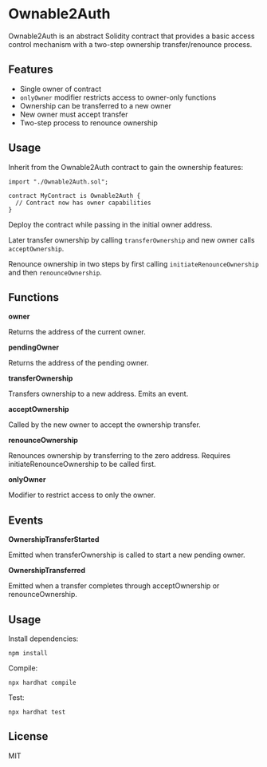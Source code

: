 # Ownable2Auth

Ownable2Auth is an abstract Solidity contract that provides a basic access control mechanism with a two-step ownership transfer/renounce process.

## Features

- Single owner of contract
- `onlyOwner` modifier restricts access to owner-only functions
- Ownership can be transferred to a new owner
- New owner must accept transfer
- Two-step process to renounce ownership

## Usage

Inherit from the Ownable2Auth contract to gain the ownership features:

```solidity
import "./Ownable2Auth.sol";

contract MyContract is Ownable2Auth {
  // Contract now has owner capabilities
}
```

Deploy the contract while passing in the initial owner address.

Later transfer ownership by calling `transferOwnership` and new owner calls `acceptOwnership`.

Renounce ownership in two steps by first calling `initiateRenounceOwnership` and then `renounceOwnership`.

## Functions

**owner**

Returns the address of the current owner.

**pendingOwner**

Returns the address of the pending owner.

**transferOwnership**

Transfers ownership to a new address. Emits an event.

**acceptOwnership**

Called by the new owner to accept the ownership transfer.

**renounceOwnership**

Renounces ownership by transferring to the zero address. Requires initiateRenounceOwnership to be called first.

**onlyOwner**

Modifier to restrict access to only the owner.

## Events

**OwnershipTransferStarted**

Emitted when transferOwnership is called to start a new pending owner.

**OwnershipTransferred**

Emitted when a transfer completes through acceptOwnership or renounceOwnership.

## Usage

Install dependencies:

```
npm install
```

Compile:

```
npx hardhat compile
```

Test:

```
npx hardhat test
```

## License

MIT
